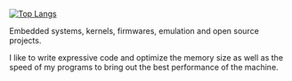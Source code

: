 [![Top Langs](https://github-readme-stats.vercel.app/api/top-langs/?username=nathan-casabieille&langs_count=10&layout=compact)](https://github.com/anuraghazra/github-readme-stats)
<p align="justified">Embedded systems, kernels, firmwares, emulation and open source projects.</p>
<p>I like to write expressive code and optimize the memory size as well as the speed of my programs to bring out the best performance of the machine.</p>
